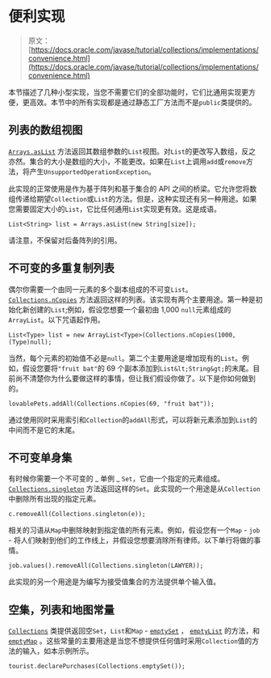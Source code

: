 # 便利实现

> 原文： [https://docs.oracle.com/javase/tutorial/collections/implementations/convenience.html](https://docs.oracle.com/javase/tutorial/collections/implementations/convenience.html)

本节描述了几种小型实现，当您不需要它们的全部功能时，它们比通用实现更方便，更高效。本节中的所有实现都是通过静态工厂方法而不是`public`类提供的。

## 列表的数组视图

[`Arrays.asList`](https://docs.oracle.com/javase/8/docs/api/java/util/Arrays.html#asList-T...-) 方法返回其数组参数的`List`视图。对`List`的更改写入数组，反之亦然。集合的大小是数组的大小，不能更改。如果在`List`上调用`add`或`remove`方法，将产生`UnsupportedOperationException`。

此实现的正常使用是作为基于阵列和基于集合的 API 之间的桥梁。它允许您将数组传递给期望`Collection`或`List`的方法。但是，这种实现还有另一种用途。如果您需要固定大小的`List`，它比任何通用`List`实现更有效。这是成语。

```
List<String> list = Arrays.asList(new String[size]);

```

请注意，不保留对后备阵列的引用。

## 不可变的多重复制列表

偶尔你需要一个由同一元素的多个副本组成的不可变`List`。 [`Collections.nCopies`](https://docs.oracle.com/javase/8/docs/api/java/util/Collections.html#nCopies-int-T-) 方法返回这样的列表。该实现有两个主要用途。第一种是初始化新创建的`List`;例如，假设您想要一个最初由 1,000 `null`元素组成的`ArrayList`。以下咒语起作用。

```
List<Type> list = new ArrayList<Type>(Collections.nCopies(1000, (Type)null);

```

当然，每个元素的初始值不必是`null`。第二个主要用途是增加现有的`List`。例如，假设您要将`"fruit bat"`的 69 个副本添加到`List&lt;String&gt;`的末尾。目前尚不清楚你为什么要做这样的事情，但让我们假设你做了。以下是你如何做到的。

```
lovablePets.addAll(Collections.nCopies(69, "fruit bat"));

```

通过使用同时采用索引和`Collection`的`addAll`形式，可以将新元素添加到`List`的中间而不是它的末尾。

## 不可变单身集

有时候你需要一个不可变的 _ 单例 _ `Set`，它由一个指定的元素组成。 [`Collections.singleton`](https://docs.oracle.com/javase/8/docs/api/java/util/Collections.html#singleton-T-) 方法返回这样的`Set`。此实现的一个用途是从`Collection`中删除所有出现的指定元素。

```
c.removeAll(Collections.singleton(e));

```

相关的习语从`Map`中删除映射到指定值的所有元素。例如，假设您有一个`Map` - `job` - 将人们映射到他们的工作线上，并假设您想要消除所有律师。以下单行将做的事情。

```
job.values().removeAll(Collections.singleton(LAWYER));

```

此实现的另一个用途是为编写为接受值集合的方法提供单个输入值。

## 空集，列表和地图常量

[`Collections`](https://docs.oracle.com/javase/8/docs/api/java/util/Collections.html) 类提供返回空`Set`，`List`和`Map` - [`emptySet`](https://docs.oracle.com/javase/8/docs/api/java/util/Collections.html#emptySet--) ， [`emptyList`](https://docs.oracle.com/javase/8/docs/api/java/util/Collections.html#emptyList--) 的方法，和 [`emptyMap`](https://docs.oracle.com/javase/8/docs/api/java/util/Collections.html#emptyMap--) 。这些常量的主要用途是当您不想提供任何值时采用`Collection`值的方法的输入，如本示例所示。

```
tourist.declarePurchases(Collections.emptySet());

```
